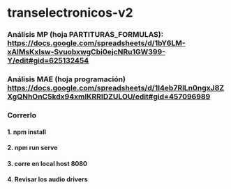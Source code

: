 # transelectronicos-v2
### Análisis MP (hoja PARTITURAS_FORMULAS): https://docs.google.com/spreadsheets/d/1bY6LM-xAlMsKxIsw-SvuobxwgCbi0ejcNRu1GW399-Y/edit#gid=625132454 
### Análisis MAE (hoja programación) https://docs.google.com/spreadsheets/d/1I4eb7RlLn0ngxJ8ZXgQNhOnC5kdx94xmlKRRIDZULOU/edit#gid=457096989

### Correrlo
#### 1. npm install
#### 2. npm run serve
#### 3. corre en local host 8080
#### 4. Revisar los audio drivers 
